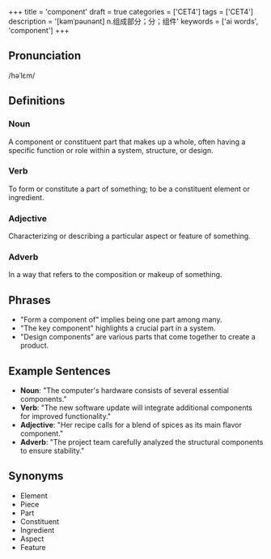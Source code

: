 +++
title = 'component'
draft = true
categories = ['CET4']
tags = ['CET4']
description = '[kəmˈpəunənt] n.组成部分；分；组件'
keywords = ['ai words', 'component']
+++

## Pronunciation
/həˈlɛm/

## Definitions
### Noun
A component or constituent part that makes up a whole, often having a specific function or role within a system, structure, or design.

### Verb
To form or constitute a part of something; to be a constituent element or ingredient.

### Adjective
Characterizing or describing a particular aspect or feature of something.

### Adverb
In a way that refers to the composition or makeup of something.

## Phrases
- "Form a component of" implies being one part among many.
- "The key component" highlights a crucial part in a system.
- "Design components" are various parts that come together to create a product.

## Example Sentences
- **Noun**: "The computer's hardware consists of several essential components."
- **Verb**: "The new software update will integrate additional components for improved functionality."
- **Adjective**: "Her recipe calls for a blend of spices as its main flavor component."
- **Adverb**: "The project team carefully analyzed the structural components to ensure stability."

## Synonyms
- Element
- Piece
- Part
- Constituent
- Ingredient
- Aspect
- Feature
